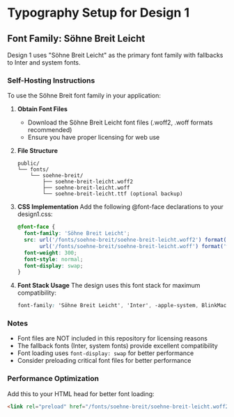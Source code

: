 # Typography Setup for Design 1

## Font Family: Söhne Breit Leicht

Design 1 uses "Söhne Breit Leicht" as the primary font family with fallbacks to Inter and system fonts.

### Self-Hosting Instructions

To use the Söhne Breit font family in your application:

1. **Obtain Font Files**
   - Download the Söhne Breit Leicht font files (.woff2, .woff formats recommended)
   - Ensure you have proper licensing for web use

2. **File Structure**
   ```
   public/
   └── fonts/
       └── soehne-breit/
           ├── soehne-breit-leicht.woff2
           ├── soehne-breit-leicht.woff
           └── soehne-breit-leicht.ttf (optional backup)
   ```

3. **CSS Implementation**
   Add the following @font-face declarations to your design1.css:

   ```css
   @font-face {
     font-family: 'Söhne Breit Leicht';
     src: url('/fonts/soehne-breit/soehne-breit-leicht.woff2') format('woff2'),
          url('/fonts/soehne-breit/soehne-breit-leicht.woff') format('woff');
     font-weight: 300;
     font-style: normal;
     font-display: swap;
   }
   ```

4. **Font Stack Usage**
   The design uses this font stack for maximum compatibility:
   ```css
   font-family: 'Söhne Breit Leicht', 'Inter', -apple-system, BlinkMacSystemFont, 'Segoe UI', system-ui, sans-serif;
   ```

### Notes

- Font files are NOT included in this repository for licensing reasons
- The fallback fonts (Inter, system fonts) provide excellent compatibility
- Font loading uses `font-display: swap` for better performance
- Consider preloading critical font files for better performance

### Performance Optimization

Add this to your HTML head for better font loading:
```html
<link rel="preload" href="/fonts/soehne-breit/soehne-breit-leicht.woff2" as="font" type="font/woff2" crossorigin>
```